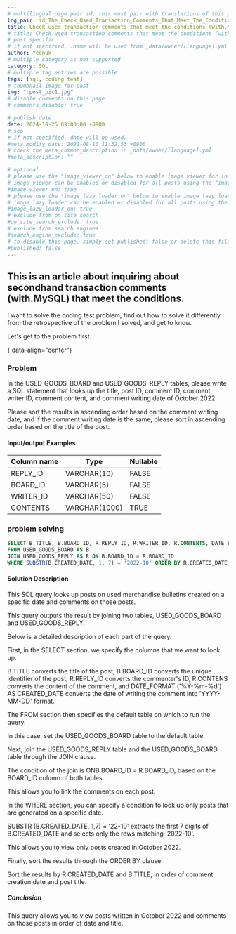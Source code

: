 ```yaml
---
# multilingual page pair id, this must pair with translations of this page. (This name must be unique)
lng_pair: id_The_Check_Used_Transaction_Comments_That_Meet_The_Conditions
title: Check used transaction comments that meet the conditions (with.MySQL)
# title: Check used transaction comments that meet the conditions (with.MySQL)
# post specific
# if not specified, .name will be used from _data/owner/[language].yml
author: Yeonuk
# multiple category is not supported
category: SQL
# multiple tag entries are possible
tags: [sql, coding test]
# thumbnail image for post
img: ":post_pic1.jpg"
# disable comments on this page
# comments_disable: true

# publish date
date: 2024-10-25 09:00:00 +0900
# seo
# if not specified, date will be used.
#meta_modify_date: 2021-08-10 11:32:53 +0900
# check the meta_common_description in _data/owner/[language].yml
#meta_description: ""

# optional
# please use the "image_viewer_on" below to enable image viewer for individual pages or posts (_posts/ or [language]/_posts folders).
# image viewer can be enabled or disabled for all posts using the "image_viewer_posts: true" setting in _data/conf/main.yml.
#image_viewer_on: true
# please use the "image_lazy_loader_on" below to enable image lazy loader for individual pages or posts (_posts/ or [language]/_posts folders).
# image lazy loader can be enabled or disabled for all posts using the "image_lazy_loader_posts: true" setting in _data/conf/main.yml.
#image_lazy_loader_on: true
# exclude from on site search
#on_site_search_exclude: true
# exclude from search engines
#search_engine_exclude: true
# to disable this page, simply set published: false or delete this file
#published: false
---
```


<!-- outline-start -->

## This is an article about inquiring about secondhand transaction comments (with.MySQL) that meet the conditions.

I want to solve the coding test problem, find out how to solve it differently from the retrospective of the problem I solved, and get to know.

Let's get to the problem first.

{:data-align="center"}

<!-- outline-end -->

### Problem

In the USED_GOODS_BOARD and USED_GOODS_REPLY tables, please write a SQL statement that looks up the title, post ID, comment ID, comment writer ID, comment content, and comment writing date of October 2022.

Please sort the results in ascending order based on the comment writing date, and if the comment writing date is the same, please sort in ascending order based on the title of the post.

#### Input/output Examples

| Column name | Type          | Nullable |
| ----------- | ------------- | -------- |
| REPLY_ID    | VARCHAR(10)   | FALSE    |
| BOARD_ID    | VARCHAR(5)    | FALSE    |
| WRITER_ID   | VARCHAR(50)   | FALSE    |
| CONTENTS    | VARCHAR(1000) | TRUE     |

<!-- | begin | target | words                                      | return |
| ----- | ------ | ------------------------------------------ | ------ |
| "hit" | "cog"  | ["hot", "dot", "dog", "lot", "log", "cog"] | 4      |
| "hit" | "cog"  | ["hot", "dot", "dog", "lot", "log"]        | 0      | -->

### problem solving

```sql
SELECT B.TITLE, B.BOARD_ID, R.REPLY_ID, R.WRITER_ID, R.CONTENTS, DATE_FORMAT(R.CREATED_DATE, '%Y-%m-%d') AS CREATED_DATE
FROM USED_GOODS_BOARD AS B
JOIN USED_GOODS_REPLY AS R ON B.BOARD_ID = R.BOARD_ID
WHERE SUBSTR(B.CREATED_DATE, 1, 7) = '2022-10' ORDER BY R.CREATED_DATE, B.TITLE
```

#### Solution Description

This SQL query looks up posts on used merchandise bulletins created on a specific date and comments on those posts.

This query outputs the result by joining two tables, USED_GOODS_BOARD and USED_GOODS_REPLY.

Below is a detailed description of each part of the query.

First, in the SELECT section, we specify the columns that we want to look up.

B.TITLE converts the title of the post, B.BOARD_ID converts the unique identifier of the post, R.REPLY_ID converts the commenter's ID, R.CONTENS converts the content of the comment, and DATE_FORMAT ('%Y-%m-%d') AS CREATED_DATE converts the date of writing the comment into 'YYYY-MM-DD' format.

The FROM section then specifies the default table on which to run the query.

In this case, set the USED_GOODS_BOARD table to the default table.

Next, join the USED_GOODS_REPLY table and the USED_GOODS_BOARD table through the JOIN clause.

The condition of the join is ONB.BOARD_ID = R.BOARD_ID, based on the BOARD_ID column of both tables.

This allows you to link the comments on each post.

In the WHERE section, you can specify a condition to look up only posts that are generated on a specific date.

SUBSTR (B.CREATED_DATE, 1,7) = '22-10' extracts the first 7 digits of B.CREATED_DATE and selects only the rows matching '2022-10'.

This allows you to view only posts created in October 2022.

Finally, sort the results through the ORDER BY clause.

Sort the results by R.CREATED_DATE and B.TITLE, in order of comment creation date and post title.

##### Conclusion

This query allows you to view posts written in October 2022 and comments on those posts in order of date and title.
